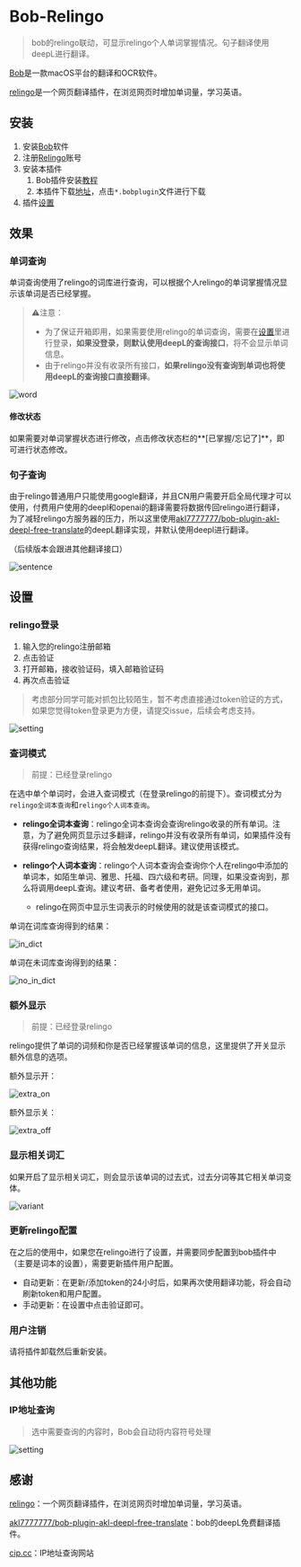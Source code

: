 # Bob-Relingo

> bob的relingo联动，可显示relingo个人单词掌握情况。句子翻译使用deepL进行翻译。

[Bob](https://bobtranslate.com/)是一款macOS平台的翻译和OCR软件。

[relingo](https://relingo.net/)是一个网页翻译插件，在浏览网页时增加单词量，学习英语。

## 安装

1. 安装[Bob](https://apps.apple.com/cn/app/id1630034110)软件
2. 注册[Relingo](https://relingo.net)账号
3. 安装本插件
   1. Bob插件安装[教程](https://bobtranslate.com/guide/advance/plugin.html)
   2. 本插件下载[地址](https://github.com/solywsh/bob-relingo/releases)，点击`*.bobplugin`文件进行下载
4. 插件[设置](#设置)

## 效果

### 单词查询

单词查询使用了relingo的词库进行查询，可以根据个人relingo的单词掌握情况显示该单词是否已经掌握。

> ⚠️注意：
>
> - 为了保证开箱即用，如果需要使用relingo的单词查询，需要在[设置](#设置)里进行登录，**如果没登录，则默认使用deepL的查询接口**，将不会显示单词信息。
> - 由于relingo并没有收录所有接口，**如果relingo没有查询到单词也将使用deepL的查询接口直接翻译**。

![word](./docs/imgs/word.png)

#### 修改状态

如果需要对单词掌握状态进行修改，点击修改状态栏的**[已掌握/忘记了]**，即可进行状态修改。

### 句子查询

由于relingo普通用户只能使用google翻译，并且CN用户需要开启全局代理才可以使用，付费用户使用的deepl和openai的翻译需要将数据传回relingo进行翻译，为了减轻relingo方服务器的压力，所以这里使用[akl7777777/bob-plugin-akl-deepl-free-translate](https://github.com/akl7777777/bob-plugin-akl-deepl-free-translate)的deepL翻译实现，并默认使用deepl进行翻译。

（后续版本会跟进其他翻译接口）

![sentence](./docs/imgs/sentence.png)

## 设置

### relingo登录

1. 输入您的relingo注册邮箱
2. 点击验证
3. 打开邮箱，接收验证码，填入邮箱验证码
4. 再次点击验证

> 考虑部分同学可能对抓包比较陌生，暂不考虑直接通过token验证的方式，如果您觉得token登录更为方便，请提交issue，后续会考虑支持。

![setting](./docs/imgs/setting.png)

### 查词模式

> 前提：已经登录relingo

在选中单个单词时，会进入查词模式（在登录relingo的前提下）。查词模式分为`relingo全词本查询`和`relingo个人词本查询`。

- **relingo全词本查询**：relingo全词本查询会查询relingo收录的所有单词。注意，为了避免网页显示过多翻译，relingo并没有收录所有单词，如果插件没有获得relingo查询结果，将会触发deepL翻译。建议使用该模式。

- **relingo个人词本查询**：relingo个人词本查询会查询你个人在relingo中添加的单词本，如陌生单词、雅思、托福、四六级和考研。同理，如果没查询到，那么将调用deepL查询。建议考研、备考者使用，避免记过多无用单词。
  - relingo在网页中显示生词表示的时候使用的就是该查词模式的接口。


单词在词库查询得到的结果：

![in_dict](docs/imgs/in_dict.png)

单词在未词库查询得到的结果：



![no_in_dict](docs/imgs/not_in_dict.png)

### 额外显示

> 前提：已经登录relingo

relingo提供了单词的词频和你是否已经掌握该单词的信息，这里提供了开关显示额外信息的选项。

额外显示开：

![extra_on](docs/imgs/extra_on.png)

额外显示关：

![extra_off](docs/imgs/extra_off.png)



### 显示相关词汇

如果开启了显示相关词汇，则会显示该单词的过去式，过去分词等其它相关单词变体。

![variant](docs/imgs/variant.png)

### 更新relingo配置

在之后的使用中，如果您在relingo进行了设置，并需要同步配置到bob插件中（主要是词本的设置），需要更新插件用户配置。

- 自动更新：在更新/添加token的24小时后，如果再次使用翻译功能，将会自动刷新token和用户配置。
- 手动更新：在设置中点击验证即可。

### 用户注销

请将插件卸载然后重新安装。

## 其他功能

### IP地址查询

> 选中需要查询的内容时，Bob会自动将内容符号处理

![setting](./docs/imgs/ip.png)

## 感谢

[relingo](https://relingo.net/)：一个网页翻译插件，在浏览网页时增加单词量，学习英语。

[akl7777777/bob-plugin-akl-deepl-free-translate](https://github.com/akl7777777/bob-plugin-akl-deepl-free-translate)：bob的deepL免费翻译插件。

[cip.cc](https://cip.cc)：IP地址查询网站
